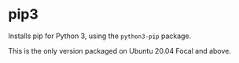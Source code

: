 # pip3

Installs pip for Python 3, using the `python3-pip` package.

This is the only version packaged on Ubuntu 20.04 Focal and above.